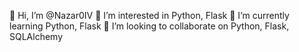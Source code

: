 👋 Hi, I’m @Nazar0IV
👀 I’m interested in Python, Flask
🌱 I’m currently learning Python, Flask
💞️ I’m looking to collaborate on Python, Flask, SQLAlchemy
